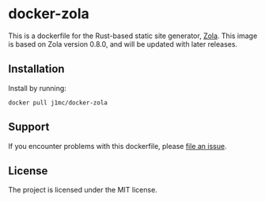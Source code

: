 # docker-zola

This is a dockerfile for the Rust-based static site generator,
[Zola](https://www.getzola.org/). This image is based on Zola version 0.8.0,
and will be updated with later releases.

## Installation

Install by running:

```
docker pull j1mc/docker-zola
```

## Support

If you encounter problems with this dockerfile, please
[file an issue](https://github.com/j1mc/docker-zola/issues).

## License

The project is licensed under the MIT license.
